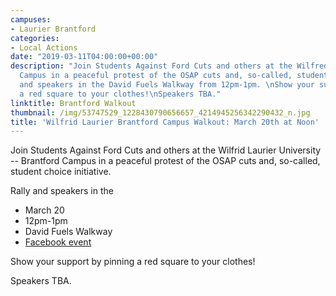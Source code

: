 ```yaml
---
campuses:
- Laurier Brantford
categories:
- Local Actions
date: "2019-03-11T04:00:00+00:00"
description: "Join Students Against Ford Cuts and others at the Wilfred Laurier Brantford
  Campus in a peaceful protest of the OSAP cuts and, so-called, student choice initiative.\nRally
  and speakers in the David Fuels Walkway from 12pm-1pm. \nShow your support by pinning
  a red square to your clothes!\nSpeakers TBA."
linktitle: Brantford Walkout
thumbnail: /img/53747529_1228430790656657_4214945256342290432_n.jpg
title: 'Wilfrid Laurier Brantford Campus Walkout: March 20th at Noon'
---
```

Join Students Against Ford Cuts and others at the Wilfrid Laurier University -- Brantford Campus in a peaceful protest of the OSAP cuts and, so-called, student choice initiative.

Rally and speakers in the 

- March 20
- 12pm-1pm
- David Fuels Walkway
- [Facebook event](https://www.facebook.com/events/329691960993154/)


Show your support by pinning a red square to your clothes!

Speakers TBA.
